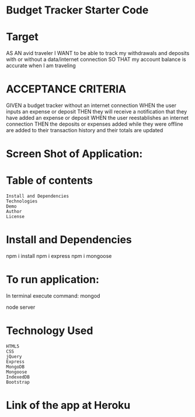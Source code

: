 # Budget Tracker Starter Code
# Target 
AS AN avid traveler
I WANT to be able to track my withdrawals and deposits with or without a data/internet connection
SO THAT my account balance is accurate when I am traveling 

# ACCEPTANCE CRITERIA
GIVEN a budget tracker without an internet connection
WHEN the user inputs an expense or deposit
THEN they will receive a notification that they have added an expense or deposit
WHEN the user reestablishes an internet connection
THEN the deposits or expenses added while they were offline are added to their transaction history and their totals are updated

# Screen Shot of Application: 


# Table of contents

    Install and Dependencies
    Technologies
    Demo
    Author
    License
# Install and Dependencies
npm i install
npm i express
npm i mongoose

# To run application: 
In terminal execute command: 
mongod

node server

# Technology Used 

    HTML5
    CSS
    jQuery
    Express
    MongoDB
    Mongoose
    IndexedDB
    Bootstrap

# Link of the app at Heroku

 


